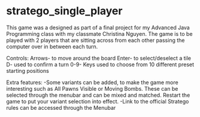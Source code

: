# stratego_single_player

This game was a designed as part of a final project for my Advanced Java Programming class with my classmate Christina Nguyen.
The game is to be played with 2 players that are sitting across from each other passing the computer over in between each turn.

Controls:
Arrows- to move around the board
Enter- to select/deselect a tile
D- used to confirm a turn
0-9- Keys used to choose from 10 different preset starting positions

Extra features:
-Some variants can be added, to make the game more interesting such as All Pawns Visible or Moving Bombs. These can be selected through the menubar and can  be mixed and matched. Restart the game to put your variant selection into effect.
-Link to the official Stratego rules can be accessed through the Menubar

